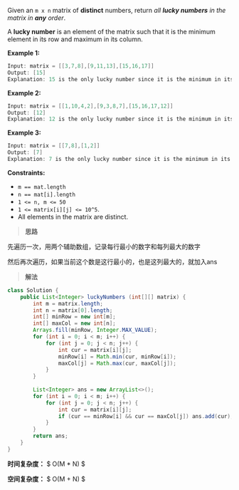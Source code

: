 Given an `m x n` matrix of **distinct** numbers, return *all **lucky numbers** in the matrix in **any** order*.

A **lucky number** is an element of the matrix such that it is the minimum element in its row and maximum in its column.

 

**Example 1:**

```java
Input: matrix = [[3,7,8],[9,11,13],[15,16,17]]
Output: [15]
Explanation: 15 is the only lucky number since it is the minimum in its row and the maximum in its column.
```

**Example 2:**

```java
Input: matrix = [[1,10,4,2],[9,3,8,7],[15,16,17,12]]
Output: [12]
Explanation: 12 is the only lucky number since it is the minimum in its row and the maximum in its column.
```

**Example 3:**

```java
Input: matrix = [[7,8],[1,2]]
Output: [7]
Explanation: 7 is the only lucky number since it is the minimum in its row and the maximum in its column.
```

 

**Constraints:**

- `m == mat.length`
- `n == mat[i].length`
- `1 <= n, m <= 50`
- `1 <= matrix[i][j] <= 10^5`.
- All elements in the matrix are distinct.



> **思路**

先遍历一次，用两个辅助数组，记录每行最小的数字和每列最大的数字

然后再次遍历，如果当前这个数是这行最小的，也是这列最大的，就加入ans



> **解法**

```java
class Solution {
    public List<Integer> luckyNumbers (int[][] matrix) {
        int m = matrix.length;
        int n = matrix[0].length;
        int[] minRow = new int[m];
        int[] maxCol = new int[n];
        Arrays.fill(minRow, Integer.MAX_VALUE);
        for (int i = 0; i < m; i++) {
            for (int j = 0; j < n; j++) {
                int cur = matrix[i][j];
                minRow[i] = Math.min(cur, minRow[i]);
                maxCol[j] = Math.max(cur, maxCol[j]);
            }
        }
        
        List<Integer> ans = new ArrayList<>();
        for (int i = 0; i < m; i++) {
            for (int j = 0; j < n; j++) {
                int cur = matrix[i][j];
                if (cur == minRow[i] && cur == maxCol[j]) ans.add(cur);
            }
        }
        return ans;
    }
}
```

**时间复杂度：** $ O(M * N) $

**空间复杂度：** $ O(M + N) $